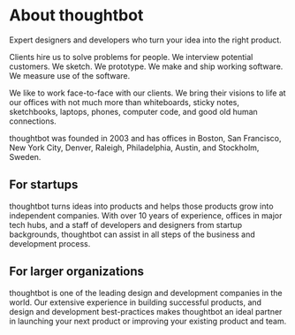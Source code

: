 # About thoughtbot

Expert designers and developers who turn your idea into the right product.

Clients hire us to solve problems for people. We interview potential customers.
We sketch. We prototype. We make and ship working software.  We measure use of
the software.

We like to work face-to-face with our clients. We bring their visions to life at
our offices with not much more than whiteboards, sticky notes, sketchbooks,
laptops, phones, computer code, and good old human connections.

thoughtbot was founded in 2003 and has offices in Boston, San Francisco, New
York City, Denver, Raleigh, Philadelphia, Austin, and Stockholm, Sweden.

## For startups

thoughtbot turns ideas into products and helps those products grow into
independent companies. With over 10 years of experience, offices in major tech
hubs, and a staff of developers and designers from startup backgrounds,
thoughtbot can assist in all steps of the business and development process.

## For larger organizations

thoughtbot is one of the leading design and development companies in the world.
Our extensive experience in building successful products, and design and
development best-practices makes thoughtbot an ideal partner in launching your
next product or improving your existing product and team.
